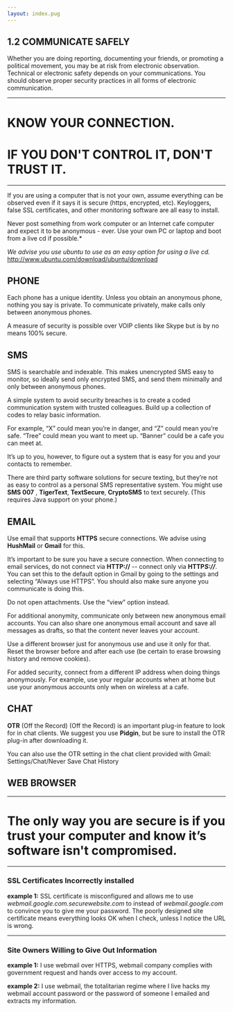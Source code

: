 ```yaml
---
layout: index.pug
---
```


## 1.2 COMMUNICATE SAFELY

Whether you are doing reporting, documenting your friends, or promoting a political movement, you may be at risk from electronic observation. Technical or electronic safety depends on your communications. You should observe proper security practices in all forms of electronic communication.

---

# KNOW YOUR CONNECTION.

# IF YOU DON'T CONTROL IT, DON'T TRUST IT.

---

If you are using a computer that is not your own, assume everything can be observed even if it says it is secure (https, encrypted, etc). Keyloggers, false SSL certificates, and other monitoring software are all easy to install.

Never post something from work computer or an Internet cafe computer and expect it to be anonymous - ever. Use your own PC or laptop and boot from a live cd if possible.*

*We advise you use ubuntu to use as an easy option for using a live cd.*
http://www.ubuntu.com/download/ubuntu/download

## PHONE

Each phone has a unique identity. Unless you obtain an anonymous phone, nothing you say is private. To communicate privately, make calls only between anonymous phones.  

A measure of security is possible over VOIP clients like Skype but is by no means 100% secure.

## SMS

SMS is searchable and indexable. This makes unencrypted SMS easy to monitor, so ideally send only encrypted SMS, and send them minimally and only between anonymous phones.

A simple system to avoid security breaches is to create a coded communication system with trusted colleagues. Build up a collection of codes to relay basic information.

For example, “X” could mean you’re in danger, and “Z” could mean you’re safe. “Tree” could mean you want to meet up. “Banner” could be a cafe you can meet at.

It’s up to you, however, to figure out a system that is easy for you and your contacts to remember.

There are third party software solutions for secure texting, but they’re not as easy to control as a personal SMS representative system. You might use **SMS 007** , **TigerText**, **TextSecure**, **CryptoSMS** to text securely. (This requires Java support on your phone.)

## EMAIL

Use email that supports **HTTPS** secure connections. We advise using **HushMail** or **Gmail** for this.

It’s important to be sure you have a secure connection. When connecting to email services, do not connect via **HTTP://** -- connect only via **HTTP*S://***. You can set this to the default option in Gmail by going to the settings and selecting “Always use HTTPS”. You should also make sure anyone you communicate is doing this.

Do not open attachments. Use the “view” option instead.

For additional anonymity, communicate only between new anonymous email accounts. You can also share one anonymous email account and save all messages as drafts, so that the content never leaves your account.

Use a different browser just for anonymous use and use it only for that. Reset the browser before and after each use (be certain to erase browsing history and remove cookies).

For added security, connect from a different IP address when doing things anonymously. For example, use your regular accounts when at home but use your anonymous accounts only when on wireless at a cafe.

## CHAT

**OTR** (Off the Record) (Off the Record) is an important plug-in feature to look for in chat clients. We suggest you use **Pidgin**, but be sure to install the OTR plug-in after downloading it.

You can also use the OTR setting in the chat client provided with Gmail: Settings/Chat/Never Save Chat History

## WEB BROWSER

---

# The only way you are secure is if you trust your computer and know it’s software isn't compromised.

---

### SSL Certificates Incorrectly installed


**example 1:** SSL certificate is misconfigured and allows me to use *webmail.google.com.securewebsite.com* to instead of *webmail.google.com* to convince you to give me your password. The poorly designed site certificate means everything looks OK when I check, unless I notice the URL is wrong.

---

### Site Owners Willing to Give Out Information

**example 1:** I use webmail over HTTPS, webmail company complies with government request and hands over access to my account.

**example 2:** I use webmail, the totalitarian regime where I live hacks my webmail account password or the password of someone I emailed and extracts my information.
